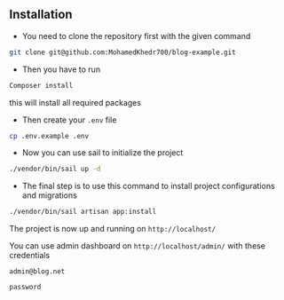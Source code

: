 ## Installation

- You need to clone the repository first with the given command

```bash
git clone git@github.com:MohamedKhedr700/blog-example.git
```

- Then you have to run 
```bash
Composer install
```
this will install all required packages

- Then create your `.env` file
```bash
cp .env.example .env
```

- Now you can use sail to initialize the project
```bash
./vendor/bin/sail up -d
```

- The final step is to use this command to install project configurations and migrations
```bash
./vendor/bin/sail artisan app:install
```

The project is now up and running on `http://localhost/`

You can use admin dashboard on `http://localhost/admin/`
with these credentials

```
admin@blog.net

password
```
